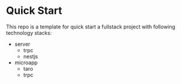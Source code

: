 # Quick Start

This repo is a template for quick start a fullstack project with following technology stacks:

- server
  - trpc
  - nestjs
- microapp
  - taro
  - trpc